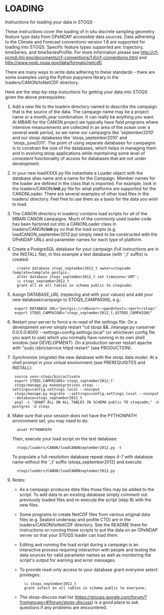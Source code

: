 LOADING
=======

Instructions for loading your data in STOQS

These instructions cover the loading of in situ discrete sampling geometry feature type 
data from OPeNDAP accessible data sources.  Data adhereing to the Climate and Forecast
conventions version 1.6 are supported for loading into STOQS.  Specific feature types
supported are: trajectory, timeSeries, and timeSeriesProfile.  For more information
please see http://cf-pcmdi.llnl.gov/documents/cf-conventions/1.6/cf-conventions.html
and http://www.nodc.noaa.gov/data/formats/netcdf/.

There are many ways to write data adhering to these standards - there are some examples
using the Python pupynere library in the loaders/CANON/toNetCDF directory.

Here are the step-by-step instuctions for getting your data into STOQS given the above
prerequisites:

1. Add a new file to the loaders directory named to describe the campaign that is 
   the source of the data.  The campaign name may be a project name or a month_year
   combination.  It can really be anything you want.  At MBARI for the CANON project
   we typically have field programs where intensive measurements are collected in
   an area of the ocean over a several week period, so we name our campaigns like
   'september2010' and our stoqs databases like 'stoqs_september2010' and 'stoqs_june2011'.
   The point of using separate databases for campaigns is to constrain the size
   of the databases, which helps in managing them and in evolving stoqs applications
   while maintaining some level of consistent functionality of access for databases
   that are not under development.
   
2. In your new loadXXXX.py file instantiate a Loader object with the database alias name
   and a name for the Campaign.  Member names for the loader are defined in the class that
   is imported.  For example, look in the loaders/CANON/__init__.py file for what platforms
   are supported for the CANONLoader.  There are several examples of other load files in
   the loaders/ directory.  Feel free to use them as a basis for the data you wish to load.

3. The CANON directory in loaders/ contains load scripts for all of the MBARI CANON
   campaigns.  Much of the commonly used loader code has been factored out into a 
   CANONLoader class in loaders/CANON/__init__.py so that the load scripts (e.g. 
   loadCANON_september2012.py) simply need to be constructed with the OPeNDAP URLs
   and parameter names for each type of platform.

4. Create a PostgreSQL database for your campaign (full instructions are in the 
   INSTALL file), in this example a test database (with '_t' suffix) is created:

         create database stoqs_september2012_t owner=stoqsadm template=template_postgis;
         alter database stoqs_september2012_t set timezone='GMT';
         \c stoqs_september2012_t
         grant all on all tables in schema public to stoqsadm;

5. Assign DATABASE_URL (replacing <dbuser> <pw> <host> and <port> with your 
   values) and add your new database/campaign to STOQS_CAMPAIGNS, e.g.:

        export DATABASE_URL="postgis://<dbuser>:<pw>@<host>:<port>/stoqs"
        export STOQS_CAMPAIGNS="stoqs_september2012_t,$STOQS_CAMPAIGNS"

6. Restart your server to force a re-read of the settings file.  On a development server
   simply restart "cd stoqs && ./manage.py runserver 0.0.0.0:8000 --settings=config.settings.local"
   (or whichever config file you want to use)  which you normally have running
   in its own shell window (see DEVELOPMENT).  On a production server restart apache with
   "sudo /sbin/service httpd restart" (see PRODUCTION). 

7. Synchronize (migrate) the new database with the stoqs data model.  At a shell prompt in your virtual
   environment (see PREREQUISITES and INSTALL):

        source venv-stoqs/bin/activate
        export STOQS_CAMPAIGNS='stoqs_september2012_t'
        stoqs/manage.py makemigrations stoqs --settings=config.settings.local --noinput
        stoqs/manage.py migrate --settings=config.settings.local --noinput --database=stoqs_september2012_t
        psql -c "GRANT ALL ON ALL TABLES IN SCHEMA public TO stoqsadm;" -U postgres -d stoqs

8. Make sure that your session does not have the PYTHONPATH environment set; you may need to do:

         unset PYTHONPATH

   Then, execute your load script on the test database:

         stoqs/loaders/CANON/loadCANONseptember2012.py -t

   To populate a full-resolution database repeat steps 4-7 with database name without the 
   '_t' suffix (stoqs_september2012) and execute:

         stoqs/loaders/CANON/loadCANONseptember2012.py 

9. Notes:

    - As a campaign produces data files those files may be added to the script.  To add
      data to an existing database simply comment out previously loaded files and re-execute
      the script (step 8) with the new files.
    - Some programs to create NetCDF files from various original data files (e.g. Seabird underway 
      and profile CTD) are in the loaders/CANON/toNetCDF directory.  See the README
      there for instructions on running those scripts to put the data on an OPeNDAP server
      so that your STOQS loader can load them.
    - Editing and running the load script during a campaign is an interactive process requiring
      interaction with people and testing the data sources for valid parameter names as well
      as monitoring the script's output for warning and error messages.
    - To provide read-only access to your database  grant everyone select privileges:

            \c stoqs_september2012_t
            grant select on all tables in schema public to everyone;


    - The stoqs-discuss mail list (https://groups.google.com/forum/?fromgroups=#!forum/stoqs-discuss)
      is a good place to ask questions if any problems are encountered.

